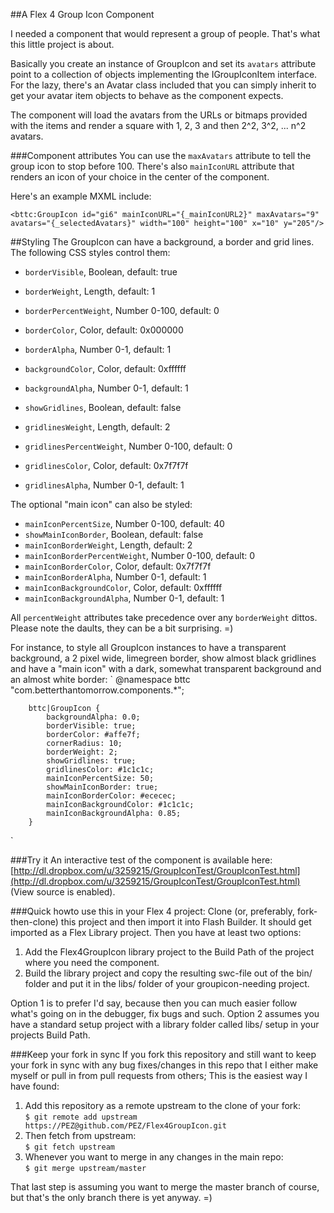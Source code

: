 ##A Flex 4 Group Icon Component

I needed a component that would represent a group of people. That's what this little project is about.

Basically you create an instance of GroupIcon and set its `avatars` attribute point to a collection of objects implementing the IGroupIconItem interface.
For the lazy, there's an Avatar class included that you can simply inherit to get your avatar item objects to behave as the component expects.

The component will load the avatars from the URLs or bitmaps provided with the items and render a square with 1, 2, 3 and then 2^2, 3^2, ... n^2 avatars.

###Component attributes
You can use the `maxAvatars` attribute to tell the group icon to stop before 100. There's also `mainIconURL` attribute that renders an
icon of your choice in the center of the component.

Here's an example MXML include:

`<bttc:GroupIcon id="gi6" mainIconURL="{_mainIconURL2}" maxAvatars="9" avatars="{_selectedAvatars}"
                 width="100" height="100" x="10" y="205"/>`

##Styling
The GroupIcon can have a background, a border and grid lines. The following CSS styles control them:

* `borderVisible`, Boolean, default: true
* `borderWeight`, Length, default: 1
* `borderPercentWeight`, Number 0-100, default: 0
* `borderColor`, Color, default: 0x000000
* `borderAlpha`, Number 0-1, default: 1

* `backgroundColor`, Color, default: 0xffffff
* `backgroundAlpha`, Number 0-1, default: 1

* `showGridlines`, Boolean, default: false
* `gridlinesWeight`, Length, default: 2
* `gridlinesPercentWeight`, Number 0-100, default: 0
* `gridlinesColor`, Color, default: 0x7f7f7f
* `gridlinesAlpha`, Number 0-1, default: 1

The optional "main icon" can also be styled:

* `mainIconPercentSize`, Number 0-100, default: 40
* `showMainIconBorder`, Boolean, default: false
* `mainIconBorderWeight`, Length, default: 2
* `mainIconBorderPercentWeight`, Number 0-100, default: 0
* `mainIconBorderColor`, Color, default: 0x7f7f7f
* `mainIconBorderAlpha`, Number 0-1, default: 1
* `mainIconBackgroundColor`, Color, default: 0xffffff
* `mainIconBackgroundAlpha`, Number 0-1, default: 1

All `percentWeight` attributes take precedence over any `borderWeight` dittos. Please note the daults, they can be a bit surprising. =)

For instance, to style all GroupIcon instances to have a transparent background, a 2 pixel wide, limegreen border,
show almost black gridlines and have a "main icon" with a dark, somewhat transparent background and an almost white border:
`
		@namespace bttc "com.betterthantomorrow.components.*";

		bttc|GroupIcon {
			backgroundAlpha: 0.0;
			borderVisible: true;
			borderColor: #affe7f;
			cornerRadius: 10;
			borderWeight: 2;
			showGridlines: true;
			gridlinesColor: #1c1c1c;
			mainIconPercentSize: 50;
			showMainIconBorder: true;
			mainIconBorderColor: #ececec;
			mainIconBackgroundColor: #1c1c1c;
			mainIconBackgroundAlpha: 0.85;
		}		
`

###Try it
An interactive test of the component is available here: [http://dl.dropbox.com/u/3259215/GroupIconTest/GroupIconTest.html](http://dl.dropbox.com/u/3259215/GroupIconTest/GroupIconTest.html)
(View source is enabled).

###Quick howto use this in your Flex 4 project:
Clone (or, preferably, fork-then-clone) this project and then import it into Flash Builder.
It should get imported as a Flex Library project. Then you have at least two options:

1. Add the Flex4GroupIcon library project to the Build Path of the project where you need the component.
2. Build the library project and copy the resulting swc-file out of the bin/ folder and put it in the libs/ folder of your groupicon-needing project.

Option 1 is to prefer I'd say, because then you can much easier follow what's going on in the debugger, fix bugs and such.
Option 2 assumes you have a standard setup project with a library folder called libs/ setup in your projects Build Path.

###Keep your fork in sync
If you fork this repository and still want to keep your fork in sync with any bug fixes/changes in this repo that I either make
myself or pull in from pull requests from others; This is the easiest way I have found:

1. Add this repository as a remote upstream to the clone of your fork: <br>
 `$ git remote add upstream https://PEZ@github.com/PEZ/Flex4GroupIcon.git`
2. Then fetch from upstream:<br>
 `$ git fetch upstream`
3. Whenever you want to merge in any changes in the main repo:<br>
 `$ git merge upstream/master`

That last step is assuming you want to merge the master branch of course, but that's the only branch there is yet anyway. =)
